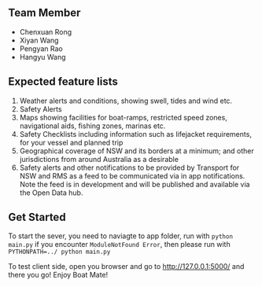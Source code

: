 ## Team Member
- Chenxuan Rong
- Xiyan Wang 
- Pengyan Rao 
- Hangyu Wang 

## Expected feature lists

1. Weather alerts and conditions, showing swell, tides and wind etc.
2. Safety Alerts
3. Maps showing facilities for boat-ramps, restricted speed zones, navigational aids, fishing zones, marinas etc.
4. Safety Checklists including information such as lifejacket requirements, for your vessel and planned trip
5. Geographical coverage of NSW and its borders at a minimum; and other jurisdictions from around Australia as a desirable
6. Safety alerts and other notifications to be provided by Transport for NSW and RMS as a feed to be communicated via in app notifications. Note the feed is in development and will be published and available via the Open Data hub.


## Get Started
To start the sever, you need to naviagte to app folder, run with `python main.py`
if you encounter `ModuleNotFound Error`, then please run with `PYTHONPATH=../ python main.py`

To test client side, open you browser and go to http://127.0.0.1:5000/
and there you go! Enjoy Boat Mate!

